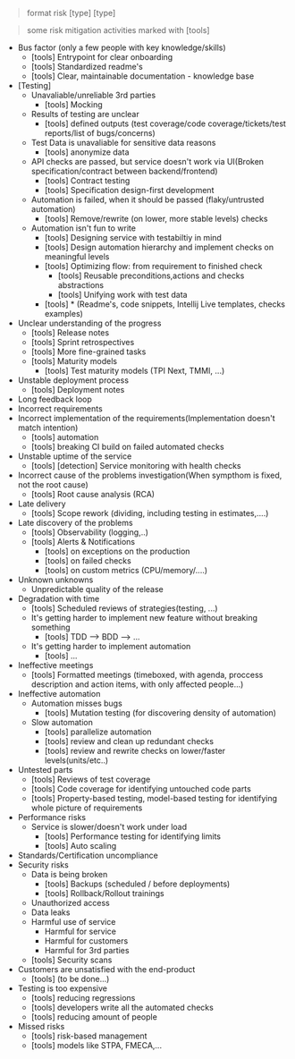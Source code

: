
> format risk [type] [type]

> some risk mitigation activities marked with [tools]


- Bus factor (only a few people with key knowledge/skills)
    - [tools] Entrypoint for clear onboarding
    - [tools] Standardized readme's
    - [tools] Clear, maintainable documentation - knowledge base
- [Testing]
    - Unavaliable/unreliable 3rd parties
        - [tools] Mocking
    - Results of testing are unclear
        - [tools] defined outputs (test coverage/code coverage/tickets/test reports/list of bugs/concerns)
    - Test Data is unavaliable for sensitive data reasons
        - [tools] anonymize data
    - API checks are passed, but service doesn't work via UI(Broken specification/contract between backend/frontend)
        - [tools] Contract testing
        - [tools] Specification design-first development
    - Automation is failed, when it should be passed (flaky/untrusted automation)
        - [tools] Remove/rewrite (on lower, more stable levels) checks
    - Automation isn't fun to write
        - [tools] Designing service with testabiltiy in mind
        - [tools] Design automation hierarchy and implement checks on meaningful levels
        - [tools] Optimizing flow: from requirement to  finished check
            - [tools] Reusable preconditions,actions and checks abstractions
            - [tools] Unifying  work with test data
        - [tools] * (Readme's, code snippets, Intellij Live templates, checks examples)
- Unclear understanding of the progress
    - [tools] Release notes
    - [tools] Sprint retrospectives
    - [tools] More fine-grained tasks
    - [tools] Maturity models
        - [tools] Test maturity models (TPI Next, TMMI, ...)
- Unstable deployment process
    - [tools] Deployment notes
- Long feedback loop
- Incorrect requirements
- Incorrect implementation of the requirements(Implementation doesn't match intention)
    - [tools] automation
    - [tools] breaking CI build on failed automated checks
- Unstable uptime of the service
    - [tools] [detection] Service monitoring  with health checks
- Incorrect cause of the problems investigation(When sympthom is fixed, not the root cause) 
    - [tools] Root cause analysis (RCA)
- Late delivery
    - [tools] Scope rework (dividing, including testing in estimates,....)
- Late discovery of the problems
    - [tools] Observability (logging,..)
    - [tools] Alerts & Notifications
        - [tools] on exceptions on the production
        - [tools] on failed checks
        - [tools] on custom metrics (CPU/memory/....)
- Unknown unknowns
    - Unpredictable quality of the release
- Degradation with time
    - [tools] Scheduled reviews of strategies(testing, ...)
    - It's getting harder to implement new feature without breaking something
        - [tools] TDD --> BDD --> ...
    - It's getting harder to implement automation
        - [tools] ...
- Ineffective meetings
    - [tools] Formatted meetings (timeboxed, with agenda, proccess description and action items, with only affected people...)
- Ineffective automation
    - Automation misses bugs
        - [tools] Mutation testing (for discovering  density of automation)
    - Slow automation
        - [tools] parallelize automation 
        - [tools] review and clean up redundant checks
        - [tools] review and rewrite checks on lower/faster levels(units/etc..)
- Untested parts
    - [tools] Reviews of test coverage
    - [tools] Code coverage for identifying untouched code parts
    - [tools] Property-based testing, model-based testing  for identifying  whole picture of requirements
- Performance risks
    - Service is slower/doesn't work under load
        - [tools] Performance testing for identifying limits
        - [tools] Auto scaling
- Standards/Certification uncompliance 
- Security risks
    - Data is being broken
        - [tools] Backups (scheduled / before deployments)
        - [tools] Rollback/Rollout trainings
    - Unauthorized access
    - Data leaks
    - Harmful use of service
        - Harmful for service
        - Harmful for customers
        - Harmful for 3rd parties
    - [tools] Security scans
- Customers are unsatisfied with the end-product
    - [tools]  (to be done...)
- Testing is too expensive
    - [tools]  reducing regressions
    - [tools]  developers write all the automated checks
    - [tools]  reducing amount of people
- Missed risks
    - [tools] risk-based management
    - [tools] models like STPA, FMECA,...
